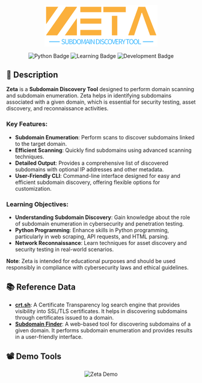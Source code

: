 <p align="center">
  <img src="icon.png" alt="app" width="300">
</p>

<p align="center">
    <img src="https://badgen.net/badge/Python/≥3.12.2/yellow?icon=pypi" alt="Python Badge" style="max-width: 100%;">
    <img src="https://badgen.net/badge/Learning/Purposes/purple?icon=terminal" alt="Learning Badge" style="max-width: 100%;">
    <img src="https://badgen.net/badge/Under/Development/blue?icon=github" alt="Development Badge" style="max-width: 100%;">
</p>

## 📜 Description

**Zeta** is a **Subdomain Discovery Tool** designed to perform domain scanning and subdomain enumeration. Zeta helps in identifying subdomains associated with a given domain, which is essential for security testing, asset discovery, and reconnaissance activities.

### Key Features:

- **Subdomain Enumeration**: Perform scans to discover subdomains linked to the target domain.
- **Efficient Scanning**: Quickly find subdomains using advanced scanning techniques.
- **Detailed Output**: Provides a comprehensive list of discovered subdomains with optional IP addresses and other metadata.
- **User-Friendly CLI**: Command-line interface designed for easy and efficient subdomain discovery, offering flexible options for customization.

### Learning Objectives:

- **Understanding Subdomain Discovery**: Gain knowledge about the role of subdomain enumeration in cybersecurity and penetration testing.
- **Python Programming**: Enhance skills in Python programming, particularly in web scraping, API requests, and HTML parsing.
- **Network Reconnaissance**: Learn techniques for asset discovery and security testing in real-world scenarios.

**Note**: Zeta is intended for educational purposes and should be used responsibly in compliance with cybersecurity laws and ethical guidelines.

## 📚 Reference Data
- **[crt.sh](https://crt.sh/)**: A Certificate Transparency log search engine that provides visibility into SSL/TLS certificates. It helps in discovering subdomains through certificates issued to a domain.
- **[Subdomain Finder](https://subdomainfinder.c99.nl/)**: A web-based tool for discovering subdomains of a given domain. It performs subdomain enumeration and provides results in a user-friendly interface.

## 📽️ Demo Tools
<p align="center">
  <img src="https://raw.githubusercontent.com/sh4dowByte/media/main/zeta/Zeta.gif" alt="Zeta Demo" style="max-width: 80%;">
</p>
